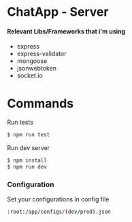 # ChatApp - Server

#### Relevant Libs/Frameworks that i'm using

  - express
  - express-validator
  - mongoose
  - jsonwebtoken
  - socket.io

# Commands

Run tests
```sh
$ npm run test
```

Run dev server
```sh
$ npm install
$ npm run dev
```

### Configuration
Set your configurations in config file

```sh
:root:/app/configs/(dev/prod).json
```
